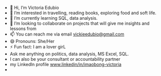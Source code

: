 - 👋 Hi, I’m Victoria Edubio
- 👀 I’m interested in travelling, reading books, exploring food and soft life.
- 🌱 I’m currently learning SQL, data analysis.
- 💞️ I’m looking to collaborate on projects that will give me insights and lessons from 
- 📫 You can reach me via email vickieedubio@gmail.com
- 😄 Pronouns: She/Her
- ⚡ Fun fact: I am a lover girL
-   Ask me anything on politics, data analysis, MS Excel, SQL.
-   I can also be your consultant or accountability partner
-   my LinkedIn profile www.linkedin/in/imaobong-victoria  
-    
<!---
Shantel03/Shantel03 is a ✨ special ✨ repository because its `README.md` (this file) appears on your GitHub profile.
You can click the Preview link to take a look at your changes.
--->
